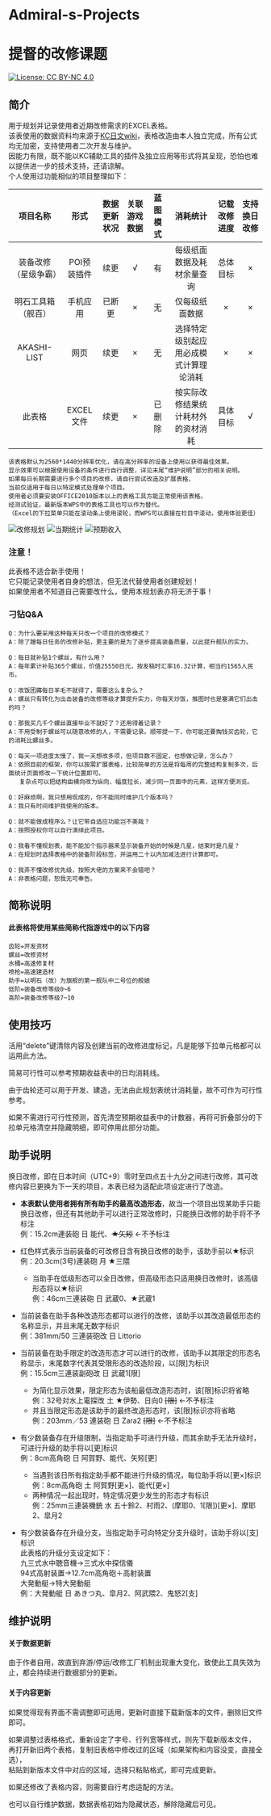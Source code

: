 # Admiral-s-Projects
# 提督的改修课题
[![License: CC BY-NC 4.0](https://img.shields.io/badge/License-CC%20BY--NC%204.0-lightgrey.svg)](https://creativecommons.org/licenses/by-nc/4.0/ "License: CC BY-NC 4.0")  
## 简介
用于规划并记录使用者近期改修需求的EXCEL表格。  
该表使用的数据资料均来源于[KC日文wiki](https://wikiwiki.jp/kancolle/%E6%94%B9%E4%BF%AE%E5%B7%A5%E5%BB%A0 "改修工廠")，表格改造由本人独立完成，所有公式均无加密，支持使用者二次开发与维护。  
因能力有限，既不能以KC辅助工具的插件及独立应用等形式将其呈现，恐怕也难以提供进一步的技术支持，还请谅解。  
个人使用过功能相似的项目整理如下：

项目名称|形式|数据更新状况|关联游戏数据|蓝图模式|消耗统计|记载改修进度|支持换日改修|
:-------:|:----:|:----------:|:------------:|:-------:|:-------:|:-------:|:-------:|
装备改修（星级争霸）|POI预装插件|续更|√|有|每级纸面数据及耗材余量查询|总体目标|×|
明石工具箱（舰百）|手机应用|已断更|×|无|仅每级纸面数据|×|×|
AKASHI-LIST|网页|续更|×|无|选择特定级别起应用必成模式计算理论消耗|×|×|
此表格|EXCEL文件|续更|×|已删除|按实际改修结果统计耗材外的资材消耗|具体目标|√|


    该表格默认为2560*1440分辨率优化，请在高分辨率的设备上使用以获得最佳效果。  
    显示效果可以根据使用设备的条件进行自行调整，详见末尾“维护说明”部分的相关说明。  
    如果每日长期需要进行多个项目的改修，请自行尝试改造及扩展表格，  
    当前仅适用于每日以特定模式处理单个项目。  
    使用者必须要安装OFFICE2010版本以上的表格工具方能正常使用该表格。  
    经测试验证，最新版本WPS中的表格工具也可以作为替代。  
    （Excel的下拉菜单只能在滚动条上使用滚轮，而WPS可以直接在栏目中滚动，使用体验更佳）

![改修规划](https://github.com/SightSigh/Admiral-s-Projects/blob/master/%E6%94%B9%E4%BF%AE%E8%A7%84%E5%88%92.png "改修规划")
![当期统计](https://github.com/SightSigh/Admiral-s-Projects/blob/master/%E5%BD%93%E6%9C%9F%E7%BB%9F%E8%AE%A1.png "当期统计")
![预期收入](https://github.com/SightSigh/Admiral-s-Projects/blob/master/%E9%A2%84%E6%9C%9F%E6%94%B6%E5%85%A5.png "预期收入")
    
### 注意！
此表格不适合新手使用！  
它只能记录使用者自身的想法，但无法代替使用者创建规划！  
如果使用者不知道自己需要改什么，使用本规划表亦将无济于事！  

### 刁钻Q&A

    Q：为什么要采用这种每天只改一个项目的改修模式？  
    A：除了蹭每日任务的改修补贴，更主要的是为了逐步提高装备质量，以此提升舰队的实力。
    
    Q：每日就补贴1个螺丝，有什么用？  
    A：每年累计补贴365个螺丝，价值25550日元，按发稿时汇率16.32计算，相当约1565人民币。
    
    Q：改饭团薅每日羊毛不就得了，需要这么复杂么？  
    A：螺丝只有转化为出击装备的改修等级才算提升实力，你每天炒饭，推图时也是塞满它们出击的吗？
    
    Q：那我买几千个螺丝直接毕业不就好了？还用得着记录？  
    A：不用受制于螺丝可以随意改修的人，不需要记录。顺带提一下，你可能还要掏钱买齿轮，它的消耗比螺丝多。
    
    Q：每天一项进度太慢了，我一天想改多项，但项目数不固定，也想做记录，怎么办？  
    A：依照目前的框架，你可以按需扩展表格，比较简单的方法是将每周的完整结构复制多次，后面统计页面修改一下统计位置即可。  
       复杂点可以把结构由横向改为纵向，幅度拉长，减少同一页面中的元素，这样方便浏览。
    
    Q：好麻烦啊，我只想用现成的，你不能同时维护几个版本吗？  
    A：我只有时间维护我使用的版本。
    
    Q：就不能做成程序么？让它带自适应功能岂不美哉？  
    A：按照授权你可以自行演绎此项目。
    
    Q：我看不懂规划表，能不能加个指示器来显示装备开始的时候是几星，结束时是几星？
    A：在规划时选择表格中的装备阶段标签，并运用二十以内加减法进行计算即可。
    
    Q：我弄不懂改修优先级，按照大佬的方案来不会错吧？
    A：非表格问题，恕我无可奉告。

    
## 简称说明
#### 此表格将使用某些简称代指游戏中的以下内容

    齿轮=开发资材
    螺丝=改修资材
    水桶=高速修复材
    喷枪=高速建造材
    助手=以明石（改）为旗舰的第一舰队中二号位的舰娘
    低阶=装备改修等级0~6
    高阶=装备改修等级7~10
    
## 使用技巧

活用“delete”键清除内容及创建当前的改修进度标记，凡是能够下拉单元格都可以运用此方法。

简易可行性可以参考预期收益表中的日均消耗线。

由于齿轮还可以用于开发、建造，无法由此规划表统计消耗量，故不可作为可行性参考。

如果不需进行可行性预测，首先清空预期收益表中的计数器，再将可折叠部分的下拉单元格清空并隐藏明细，即可停用此部分功能。

    
## 助手说明

换日改修，即在日本时间（UTC+9）零时至四点五十九分之间进行改修，其可改修内容已更换为下一天的项目，本表已经为适配此项设定进行了改造。

* __本表默认使用者拥有所有助手的最高改造形态__，故当一个项目出现某助手只能换日改修，但还有其他助手可以进行正常改修时，只能换日改修的助手将不予标注  
    例：15.2cm連装砲 日 能代、~~★矢矧~~ ←不予标注

* 红色样式表示当前装备的可改修日含有换日改修的助手，该助手前以★标识  
    例：20.3cm(3号)連装砲 月 ★三隈  
  * 当助手在低级形态可以全日改修，但高级形态只适用换日改修时，该高级形态将以★标识  
    例：46cm三連装砲 日 武蔵0、★武蔵1

* 当前装备在助手各种改造形态都可以进行的改修，该助手以其改造最低形态的名称显示，并且末尾无数字标识  
    例：381mm/50 三連装砲改 日 Littorio

* 当前装备在助手限定的改造形态才可以进行的改修，该助手以其限定的形态名称显示，末尾数字代表其受限形态的改造阶段，以[限]为标识  
    例：15.5cm三連装副砲改 日 武蔵1[限]
  * 为简化显示效果，限定形态为该船最低改造形态时，该[限]标识将省略  
    例：32号対水上電探改 土 ★伊勢、日向0 ~~[限]~~ ←不予标注
  * 并且当限定形态是该助手的最终改造形态时，该[限]标识亦将省略  
    例：203mm／53 連装砲 日 Zara2 ~~[限]~~ ←不予标注

* 有少数装备存在升级限制，当指定助手可进行升级，而其余助手无法升级时，可进行升级的助手将以[更]标识  
    例：8cm高角砲 日 阿賀野、能代、矢矧[更]
  * 当遇到该日所有指定助手都不能进行升级的情况，每位助手将以[更×]标识  
    例：8cm高角砲 土 阿賀野[更×]、能代[更×]
  * 两种情况一起出现时，特定情况更少发生的形态才有标识  
    例：25mm三連装機銃 水 五十鈴2、村雨2、(摩耶0、1[限])[更×]、摩耶2、皐月2

* 有少数装备存在升级分支，当指定助手可向特定分支升级时，该助手将以[支]标识  
    此表格的升级分支设定如下：  
    九三式水中聴音機→三式水中探信儀  
    94式高射装置→12.7cm高角砲＋高射装置  
    大発動艇→特大発動艇  
    例：大発動艇 日 あきつ丸、皐月2、阿武隈2、鬼怒2[支]
    
## 维护说明
#### 关于数据更新
    
由于作者自用，故直到弃游/停运/改修工厂机制出现重大变化，致使此工具失效为止，都会持续进行数据部分的更新。  

#### 关于内容更新
    
如果觉得现有界面不需调整即可适用，更新时直接下载新版本的文件，删除旧文件即可。  

如果调整过表格格式，重新设定了字号、行列宽等样式，则先下载新版本文件，  
再打开新旧两个表格，复制旧表格中修改过的区域（如果架构和内容没变，直接全选），  
粘贴到新版本文件中对应的区域，选择只粘贴格式，即可完成更新。  
    
如果还修改了表格内容，则需要自行考虑适配的方法。  
    
也可以自行维护数据，数据表格初始为隐藏状态，解除隐藏后可见。  
